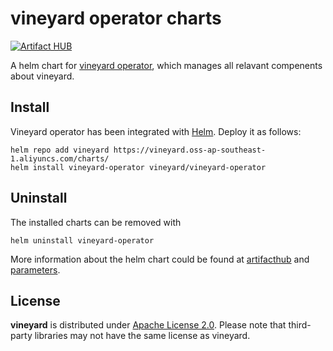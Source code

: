 # vineyard operator charts

[![Artifact HUB](https://img.shields.io/endpoint?url=https://artifacthub.io/badge/repository/vineyard)](https://artifacthub.io/packages/helm/vineyard/vineyard-operator)

A helm chart for [vineyard operator][3], which manages all relavant compenents about vineyard.

## Install

Vineyard operator has been integrated with [Helm](https://helm.sh/). Deploy it as follows:

```console
helm repo add vineyard https://vineyard.oss-ap-southeast-1.aliyuncs.com/charts/
helm install vineyard-operator vineyard/vineyard-operator
```

## Uninstall

The installed charts can be removed with

```console
helm uninstall vineyard-operator
```

More information about the helm chart could be found at [artifacthub][1] and [parameters][2].

## License

**vineyard** is distributed under [Apache License 2.0](https://github.com/v6d-io/v6d/blob/main/LICENSE).
Please note that third-party libraries may not have the same license as vineyard.

[1]: https://artifacthub.io/packages/helm/vineyard/vineyard-operator

[2]: https://github.com/v6d-io/v6d/blob/main/charts/vineyard-operator/values.yaml

[3]: https://github.com/v6d-io/v6d/k8s
